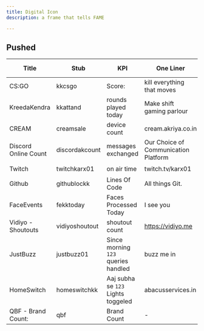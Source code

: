 ```yaml
---
title: Digital Icon
description: a frame that tells FAME

---
```


## Pushed
| Title | Stub | KPI | One Liner |  KPI delivery |
| ---- | ---- | --- | --| ---|
| CS:GO | kkcsgo | Score: | kill everything that moves | ⏳ |
| KreedaKendra| kkattand | rounds played today |  Make shift gaming parlour |  ⏳ |
| CREAM | creamsale | device count | cream.akriya.co.in |  ⏳  |
| Discord Online Count| discordakcount | messages exchanged | Our Choice of Communication Platform | ☁|
| Twitch | twitchkarx01 | on air time |  twitch.tv/karx01 | ⏳ |
| Github | githublockk | Lines Of Code | All things Git. | ⏳ |
| FaceEvents | fekktoday | Faces Processed Today | I see you |  ⏳ |
| Vidiyo - Shoutouts| vidiyoshoutout | shoutout count | https://vidiyo.me | ☁ |
| JustBuzz | justbuzz01 | Since morning `123` queries handled | buzz me in | ⏳ |
| HomeSwitch | homeswitchkk |  Aaj subha se `123` Lights toggeled | abacusservices.in | ☁ |
| QBF - Brand Count: | qbf | Brand Count | - | ☁ |
